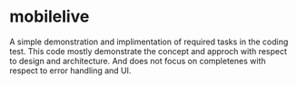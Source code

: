 # mobilelive
A simple demonstration and implimentation of required tasks in the coding test.
This code mostly demonstrate the concept and approch with respect to design and architecture. And does not focus on completenes with respect to error handling and UI. 
